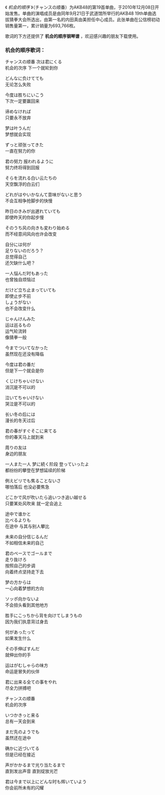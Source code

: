 

《 _机会的顺序_
》（チャンスの顺番）为AKB48的第19首单曲，于2010年12月08日开始发售。单曲的演唱成员是由同年9月21日于武道馆所举行的AKB48
19th单曲选拔猜拳大会所选出，由第一名的内田真由美担任中心成员。此张单曲在公信榜初动销售量第一，累计销量为693,766枚。  
  
歌词的下方还提供了 **机会的顺序钢琴谱** ，欢迎感兴趣的朋友下载使用。

### 机会的顺序歌词：

チャンスの顺番 次は君にくる  
机会的次序 下一个就轮到你

どんなに负けてても  
无论怎么失败

今度は胜ちにいこう  
下次一定要赢回来

谛めなければ  
只要永不放弃

梦は叶うんだ  
梦想就会实现

ずっと顽张ってきた  
一直在努力的你

君の努力 报われるように  
努力终将得到回报

そらを流れる白い云たちの  
天空飘浮的白云们

どれがはやいかなんて意味がないと思う  
不会互相争抢脚步的快慢

昨日のきみが出遅れていても  
即使昨天的你起步慢

そのうち风の向きも変わり始める  
而不经意间风向也许会改变

自分には何が  
足りないのだろう？  
总觉得自己  
还欠缺什么吧？

一人悩んだ时もあった  
也曾独自烦恼过

だけど立ち止まっていても  
即使止步不前  
しょうがない  
也不会改变什么

じゃんけんみた  
运は巡るもの  
运气轮流转  
像猜拳一般

今までついてなかった  
虽然现在还没有降临

今度は君の番だ  
但是下一个就会是你

くじけちゃいけない  
消沉是不可以的

泣いてちゃいけない  
哭泣是不可以的

长い冬の后には  
漫长的冬天过后

君の春がすぐそこに来てる  
你的春天马上就到来

周りの友は  
身边的朋友

一人また一人 梦に続く阶段 登っていったよ  
都纷纷的攀登在梦想延续的阶梯

例えビリでも焦ることないさ  
哪怕落后 也没必要焦急

どこかで风が吹いたら追いつき追い越せる  
只要某处风吹来 就一定会追上

途中で谁かと  
比べるよりも  
在途中 与其与别人攀比

未来の自分信じるんだ  
不如相信未来的自己

君のペースでゴールまで  
走り抜けろ  
按照自己的步调  
向着终点坚持走下去

梦の方からは  
一心向着梦想的方向

ソッポ向かないよ  
不会扭头看到其他地方

胜手にこっちから背を向けてしまうもの  
因为我们执意背过身去

何があったって  
如果发生什么

その手伸ばすんだ  
就伸出你的手

运はがむしゃらの味方  
命运是冒失的伙伴

君に出来る全ての事をやれ  
尽全力拼搏吧

チャンスの顺番  
机会的次序

いつかきっと来る  
总有一天会到来

まだ先のようでも  
虽然还在途中

确かに近づいてる  
但是已经在接近

声がかかるまで光り当たるまで  
直到发出声音 直到绽放光芒

君は今まで以上にどんな时も辉いていよう  
你会前所未有的闪耀

